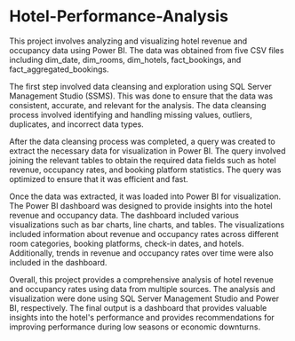 # Hotel-Performance-Analysis

This project involves analyzing and visualizing hotel revenue and occupancy data using Power BI. The data was obtained from five CSV files including dim_date, dim_rooms, dim_hotels, fact_bookings, and fact_aggregated_bookings.

The first step involved data cleansing and exploration using SQL Server Management Studio (SSMS). This was done to ensure that the data was consistent, accurate, and relevant for the analysis. The data cleansing process involved identifying and handling missing values, outliers, duplicates, and incorrect data types.

After the data cleansing process was completed, a query was created to extract the necessary data for visualization in Power BI. The query involved joining the relevant tables to obtain the required data fields such as hotel revenue, occupancy rates, and booking platform statistics. The query was optimized to ensure that it was efficient and fast.

Once the data was extracted, it was loaded into Power BI for visualization. The Power BI dashboard was designed to provide insights into the hotel revenue and occupancy data. The dashboard included various visualizations such as bar charts, line charts, and tables. The visualizations included information about revenue and occupancy rates across different room categories, booking platforms, check-in dates, and hotels. Additionally, trends in revenue and occupancy rates over time were also included in the dashboard.

Overall, this project provides a comprehensive analysis of hotel revenue and occupancy rates using data from multiple sources. The analysis and visualization were done using SQL Server Management Studio and Power BI, respectively. The final output is a dashboard that provides valuable insights into the hotel's performance and provides recommendations for improving performance during low seasons or economic downturns.
